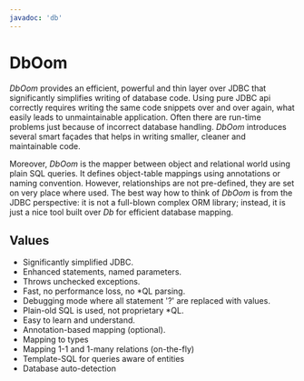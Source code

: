 ```yaml
---
javadoc: 'db'
---
```


# DbOom

*DbOom* provides an efficient, powerful and thin layer over JDBC that significantly simplifies writing of database code. Using pure JDBC api correctly requires writing the same code snippets over and over again, what easily leads to unmaintainable application. Often there are run-time problems just because of incorrect database handling. *DbOom* introduces several smart façades that helps in writing smaller, cleaner and maintainable code.

Moreover, *DbOom* is the mapper between object and relational world using plain SQL queries. It defines object-table mappings using annotations or naming convention. However, relationships are not pre-defined, they are set on very place where used. The best way how to think of *DbOom* is from the JDBC perspective: it is not a full-blown complex ORM library; instead, it is just a nice tool built over *Db* for efficient database mapping.

## Values

* Significantly simplified JDBC.
* Enhanced statements, named parameters.
* Throws unchecked exceptions.
* Fast, no performance loss, no \*QL parsing.
* Debugging mode where all statement '?' are replaced with values.
* Plain-old SQL is used, not proprietary \*QL.
* Easy to learn and understand.
* Annotation-based mapping (optional).
* Mapping to types
* Mapping 1-1 and 1-many relations (on-the-fly)
* Template-SQL for queries aware of entities
* Database auto-detection